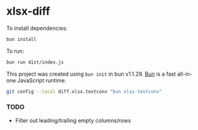 # xlsx-diff

To install dependencies:

```bash
bun install
```

To run:

```bash
bun run dist/index.js
```

This project was created using `bun init` in bun v1.1.29. [Bun](https://bun.sh) is a fast all-in-one JavaScript runtime.

```sh
git config --local diff.xlsx.textconv "bun xlsx-textconv"
```

### TODO
- Filter out leading/trailing empty columns/rows
